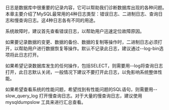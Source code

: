 

日志是数据库中很重要的记录内容，它可以帮助我们诊断数据库出现的各种问题。本章主要介绍了MySQL最常用的4种日志类型：错误日志、二进制日志、查询日志和慢查询日志。这4种日志各有不同的用途。

系统故障时，建议首先查看错误日志，以帮助用户迅速定位故障原因。

如果要记录数据的变更、数据的备份、数据的复制等操作时，二进制日志必须打开，以帮助用户进行数据恢复等操作。默认不记录此日志，建议通过--log-bin选项将此日志打开。

如果希望记录数据库发生的任何操作，包括SELECT，则需要用--log将查询日志打开，此日志默认关闭，一般情况下建议不要打开此日志，以免影响系统整体性能。

如果希望查看系统的性能问题，希望找到有性能问题的SQL语句，则需要用--slow_query_log 打开慢查询日志。对于大量的慢查询日志，建议使用 mysqldumpslow 工具来进行汇总查看。



